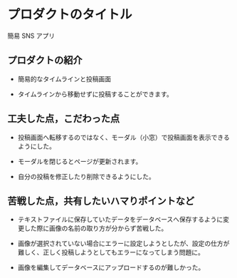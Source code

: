 # プロダクトのタイトル

簡易 SNS アプリ

## プロダクトの紹介

- 簡易的なタイムラインと投稿画面

- タイムラインから移動せずに投稿することができます。

## 工夫した点，こだわった点

- 投稿画面へ転移するのではなく、モーダル（小窓）で投稿画面を表示できるようにした。

- モーダルを閉じるとページが更新されます。

- 自分の投稿を修正したり削除できるようにした。

## 苦戦した点，共有したいハマりポイントなど

- テキストファイルに保存していたデータをデータベースへ保存するように変更した際に画像の名前の取り方が分からず苦戦した。

- 画像が選択されていない場合にエラーに設定しようとしたが、設定の仕方が難しく、正しく投稿しようとしてもエラーになってしまう問題に。

- 画像を編集してデータベースにアップロードするのが難しかった。
